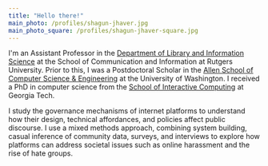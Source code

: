 ```yaml
---
title: "Hello there!"
main_photo: /profiles/shagun-jhaver.jpg
main_photo_square: /profiles/shagun-jhaver-square.jpg
---
```


I'm an Assistant Professor in the [Department of Library and Information Science](https://comminfo.rutgers.edu/about/library-and-information-science-department/) at the School of Communication and Information at Rutgers University. Prior to this, I was a Postdoctoral Scholar in the [Allen School of Computer Science & Engineering](https://www.cs.washington.edu/) at the University of Washington. I received a PhD in computer science from the [School of Interactive Computing](https://ic.gatech.edu/) at Georgia Tech.

I study the governance mechanisms of internet platforms to understand how their design, technical affordances, and policies affect public discourse. I use a mixed methods approach, combining system building, casual inference of community data, surveys, and interviews to explore how platforms can address societal issues such as online harassment and the rise of hate groups.
